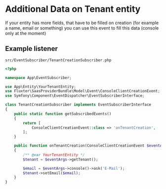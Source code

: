 # Additional Data on Tenant entity
If your entity has more fields, that have to be filled on creation (for example a name, email or something) you can use this event to fill this data (console only at the moment)
## Example listener
`src/EventSubscriber/TenantCreationSubscriber.php`
```php
<?php

namespace App\EventSubscriber;

use App\Entity\YourTenantEntity;
use Fluxter\SaasProviderBundle\Model\Event\ConsoleClientCreationEvent;
use Symfony\Component\EventDispatcher\EventSubscriberInterface;

class TenantCreationSubscriber implements EventSubscriberInterface
{
    public static function getSubscribedEvents()
    {
        return [
            ConsoleClientCreationEvent::class => 'onTenantCreation',
        ];
    }

    public function onTenantCreation(ConsoleClientCreationEvent $eventArgs): void
    {
        /** @var YourTenantEntity */
        $tenant = $eventArgs->getTenant();

        $email = $eventArgs->console()->ask('E-Mail');
        $tenant->setEmail($email);
    }
}
```